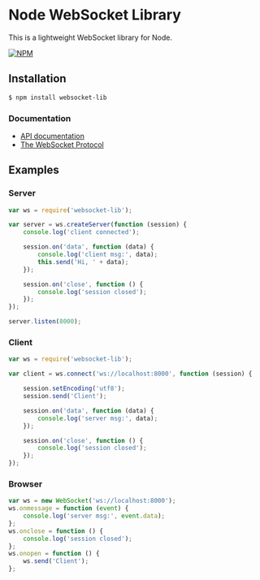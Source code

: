 # Node WebSocket Library

This is a lightweight WebSocket library for Node.

[![NPM](https://nodei.co/npm/websocket-lib.png?downloads=true&downloadRank=true&stars=true)](https://nodei.co/npm/websocket-lib/)

## Installation

```bash
$ npm install websocket-lib
```

### Documentation

- [API documentation](http://lanfei.github.io/websocket-lib)
- [The WebSocket Protocol](https://tools.ietf.org/html/rfc6455)

## Examples

### Server

```js
var ws = require('websocket-lib');

var server = ws.createServer(function (session) {
	console.log('client connected');

	session.on('data', function (data) {
		console.log('client msg:', data);
		this.send('Hi, ' + data);
	});

	session.on('close', function () {
		console.log('session closed');
	});
});

server.listen(8000);
```

### Client

```js
var ws = require('websocket-lib');

var client = ws.connect('ws://localhost:8000', function (session) {

	session.setEncoding('utf8');
	session.send('Client');

	session.on('data', function (data) {
		console.log('server msg:', data);
	});

	session.on('close', function () {
		console.log('session closed');
	});
});
```

### Browser

```js
var ws = new WebSocket('ws://localhost:8000');
ws.onmessage = function (event) {
	console.log('server msg:', event.data);
};
ws.onclose = function () {
	console.log('session closed');
};
ws.onopen = function () {
	ws.send('Client');
};
```